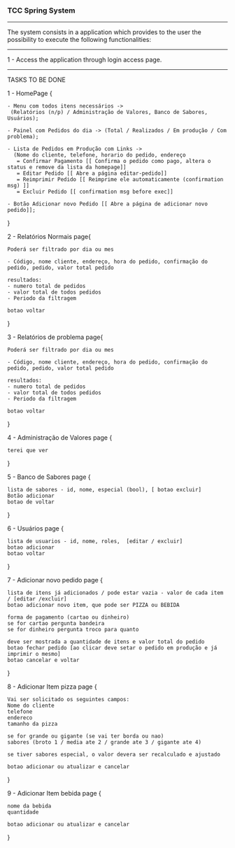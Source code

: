 ### TCC Spring System

___

The system consists in a application which provides to the user the possibility to execute the following functionalities:

___

1 - Access the application through login access page.
___




TASKS TO BE DONE

1 - HomePage {


	- Menu com todos itens necessários ->
	 (Relatórios (n/p) / Administração de Valores, Banco de Sabores, Usuários);

	- Painel com Pedidos do dia -> (Total / Realizados / Em produção / Com problema);

	- Lista de Pedidos em Produção com Links ->
	  (Nome do cliente, telefone, horario do pedido, endereço
	   = Confirmar Pagamento [[ Confirma o pedido como pago, altera o status e remove da lista da homepage]] 
	   = Editar Pedido [[ Abre a página editar-pedido]]
	   = Reimprimir Pedido [[ Reimprime ele automaticamente (confirmation msg) ]]
	   = Excluir Pedido [[ confirmation msg before exec]]

	- Botão Adicionar novo Pedido [[ Abre a página de adicionar novo pedido]];		


}

2 - Relatórios Normais page{
	
	Poderá ser filtrado por dia ou mes

	- Código, nome cliente, endereço, hora do pedido, confirmação do pedido, pedido, valor total pedido

	resultados:
	- numero total de pedidos
	- valor total de todos pedidos
	- Periodo da filtragem

	botao voltar
}

3 - Relatórios de problema page{
	
	Poderá ser filtrado por dia ou mes

	- Código, nome cliente, endereço, hora do pedido, confirmação do pedido, pedido, valor total pedido

	resultados:
	- numero total de pedidos
	- valor total de todos pedidos
	- Periodo da filtragem

	botao voltar
}

4 - Administração de Valores page {

	terei que ver
}

5 - Banco de Sabores page {
	
	lista de sabores - id, nome, especial (bool), [ botao excluir]
	Botão adicionar
	botao de voltar
}

6 - Usuários page {
	
	lista de usuarios - id, nome, roles,  [editar / excluir]
	botao adicionar
	botao voltar

}

7 - Adicionar novo pedido page {

	lista de itens já adicionados / pode estar vazia - valor de cada item / [editar /excluir]
	botao adicionar novo item, que pode ser PIZZA ou BEBIDA

	forma de pagamento (cartao ou dinheiro)
	se for cartao pergunta bandeira
	se for dinheiro pergunta troco para quanto

	deve ser mostrada a quantidade de itens e valor total do pedido
	botao fechar pedido [ao clicar deve setar o pedido em produção e já imprimir o mesmo]
	botao cancelar e voltar
}

8 - Adicionar Item pizza page {
	
	Vai ser solicitado os seguintes campos:
	Nome do cliente
	telefone
	endereco
	tamanho da pizza

	se for grande ou gigante (se vai ter borda ou nao)
	sabores (broto 1 / media ate 2 / grande ate 3 / gigante ate 4)

	se tiver sabores especial, o valor devera ser recalculado e ajustado

	botao adicionar ou atualizar e cancelar

}

9 - Adicionar Item bebida page {
	
	nome da bebida
	quantidade

	botao adicionar ou atualizar e cancelar
}

